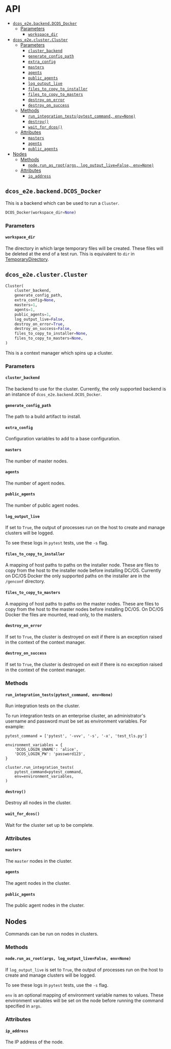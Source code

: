 # API

<!--lint disable list-item-indent-->
<!--lint disable list-item-bullet-indent-->
<!-- START doctoc generated TOC please keep comment here to allow auto update -->
<!-- DON'T EDIT THIS SECTION, INSTEAD RE-RUN doctoc TO UPDATE -->


- [`dcos_e2e.backend.DCOS_Docker`](#dcos_e2ebackenddcos_docker)
  - [Parameters](#parameters)
    - [`workspace_dir`](#workspace_dir)
- [`dcos_e2e.cluster.Cluster`](#dcos_e2eclustercluster)
  - [Parameters](#parameters-1)
    - [`cluster_backend`](#cluster_backend)
    - [`generate_config_path`](#generate_config_path)
    - [`extra_config`](#extra_config)
    - [`masters`](#masters)
    - [`agents`](#agents)
    - [`public_agents`](#public_agents)
    - [`log_output_live`](#log_output_live)
    - [`files_to_copy_to_installer`](#files_to_copy_to_installer)
    - [`files_to_copy_to_masters`](#files_to_copy_to_masters)
    - [`destroy_on_error`](#destroy_on_error)
    - [`destroy_on_success`](#destroy_on_success)
  - [Methods](#methods)
    - [`run_integration_tests(pytest_command, env=None)`](#run_integration_testspytest_command-envnone)
    - [`destroy()`](#destroy)
    - [`wait_for_dcos()`](#wait_for_dcos)
  - [Attributes](#attributes)
    - [`masters`](#masters-1)
    - [`agents`](#agents-1)
    - [`public_agents`](#public_agents-1)
- [Nodes](#nodes)
  - [Methods](#methods-1)
    - [`node.run_as_root(args, log_output_live=False, env=None)`](#noderun_as_rootargs-log_output_livefalse-envnone)
  - [Attributes](#attributes-1)
    - [`ip_address`](#ip_address)

<!-- END doctoc generated TOC please keep comment here to allow auto update -->
<!--lint enable list-item-indent-->
<!--lint enable list-item-bullet-indent-->

## `dcos_e2e.backend.DCOS_Docker`

This is a backend which can be used to run a `Cluster`.

```python
DCOS_Docker(workspace_dir=None)
```

### Parameters

#### `workspace_dir`

The directory in which large temporary files will be created.
These files will be deleted at the end of a test run.
This is equivalent to `dir` in [TemporaryDirectory](https://docs.python.org/3/library/tempfile.html#tempfile.TemporaryDirectory).

## `dcos_e2e.cluster.Cluster`

```python
Cluster(
    cluster_backend,
    generate_config_path,
    extra_config=None,
    masters=1,
    agents=1,
    public_agents=1,
    log_output_live=False,
    destroy_on_error=True,
    destroy_on_success=False,
    files_to_copy_to_installer=None,
    files_to_copy_to_masters=None,
)
```

This is a context manager which spins up a cluster.

### Parameters

#### `cluster_backend`

The backend to use for the cluster.
Currently, the only supported backend is an instance of `dcos_e2e.backend.DCOS_Docker`.

#### `generate_config_path`

The path to a build artifact to install.

#### `extra_config`

Configuration variables to add to a base configuration.

#### `masters`

The number of master nodes.

#### `agents`

The number of agent nodes.

#### `public_agents`

The number of public agent nodes.

#### `log_output_live`

If set to `True`, the output of processes run on the host to create and manage clusters will be logged.

To see these logs in `pytest` tests, use the `-s` flag.

#### `files_to_copy_to_installer`

A mapping of host paths to paths on the installer node.
These are files to copy from the host to the installer node before installing DC/OS.
Currently on DC/OS Docker the only supported paths on the installer are in the `/genconf` directory.

#### `files_to_copy_to_masters`

A mapping of host paths to paths on the master nodes.
These are files to copy from the host to the master nodes before installing DC/OS.
On DC/OS Docker the files are mounted, read only, to the masters.

#### `destroy_on_error`

If set to `True`, the cluster is destroyed on exit if there is an exception raised in the context of the context manager.

#### `destroy_on_success`

If set to `True`, the cluster is destroyed on exit if there is no exception raised in the context of the context manager.

### Methods

#### `run_integration_tests(pytest_command, env=None)`

Run integration tests on the cluster.

To run integration tests on an enterprise cluster, an administrator's username and password must be set as environment variables.
For example:

```
pytest_command = ['pytest', '-vvv', '-s', '-x', 'test_tls.py']

environment_variables = {
    'DCOS_LOGIN_UNAME': 'alice',
    'DCOS_LOGIN_PW': 'password123',
}

cluster.run_integration_tests(
    pytest_command=pytest_command,
    env=environment_variables,
)
```

#### `destroy()`

Destroy all nodes in the cluster.

#### `wait_for_dcos()`

Wait for the cluster set up to be complete.

### Attributes

#### `masters`

The `master` nodes in the cluster.

#### `agents`

The agent nodes in the cluster.

#### `public_agents`

The public agent nodes in the cluster.

## Nodes

Commands can be run on nodes in clusters.

### Methods

#### `node.run_as_root(args, log_output_live=False, env=None)`

If `log_output_live` is set to `True`, the output of processes run on the host to create and manage clusters will be logged.

To see these logs in `pytest` tests, use the `-s` flag.

`env` is an optional mapping of environment variable names to values.
These environment variables will be set on the node before running the command specified in `args`.

### Attributes

#### `ip_address`

The IP address of the node.
